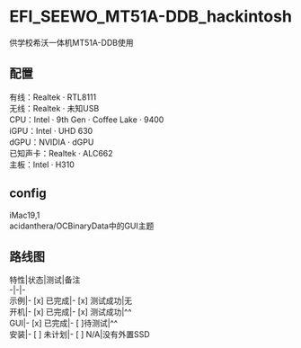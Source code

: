 # EFI_SEEWO_MT51A-DDB_hackintosh
供学校希沃一体机MT51A-DDB使用
## 配置
有线：Realtek · RTL8111  
无线：Realtek · 未知USB  
CPU：Intel · 9th Gen · Coffee Lake · 9400  
iGPU：Intel · UHD 630  
dGPU：NVIDIA · dGPU  
已知声卡：Realtek · ALC662  
主板：Intel · H310  
## config
iMac19,1  
acidanthera/OCBinaryData中的GUI主题
## 路线图
特性|状态|测试|备注  
-|-|-  
示例|- [x] 已完成|- [x] 测试成功|无  
开机|- [x] 已完成|- [x] 测试成功|^^  
GUI|- [x] 已完成|- [ ]待测试|^^  
安装|- [ ] 未计划|- [ ] N/A|没有外置SSD  